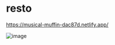 # resto

https://musical-muffin-dac87d.netlify.app/


![image](https://github.com/ataupeka/resto/assets/121459925/d5aadc89-8698-44f9-bddb-d7e1c1489a54)
